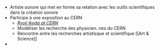- Artiste sonore qui met en forme sa relation avec les outils scientifiques dans la création sonore
- Participe à une exposition au CERN
	- [*Ryoji Ikeda at CERN*](https://arts.cern/article/ryoji-ikeda-cern)
	- Modéliser les recherche des physicien..nes du CERN
	- Rencontre entre les recherches artistisque et scientifique [[Art & Science]]
-